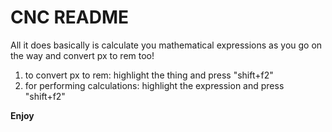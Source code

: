 # CNC README

All it does basically is calculate you mathematical expressions as you go on the way and convert px to rem too!

1. to convert px to rem: highlight the thing and press "shift+f2"
2. for performing calculations: highlight the expression and press "shift+f2"

**Enjoy**
